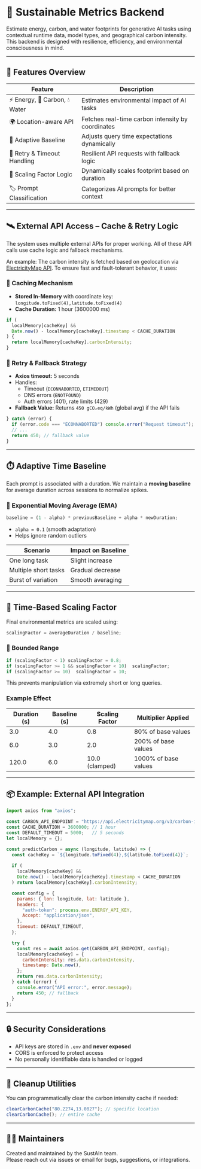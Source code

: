 # 🌱 Sustainable Metrics Backend

Estimate energy, carbon, and water footprints for generative AI tasks using contextual runtime data, model types, and geographical carbon intensity. This backend is designed with resilience, efficiency, and environmental consciousness in mind.

---

## 🧰 Features Overview

| Feature                           | Description                                                                 |
|----------------------------------|-----------------------------------------------------------------------------|
| ⚡ Energy, 💨 Carbon, 💧 Water     | Estimates environmental impact of AI tasks                                 |
| 🌍 Location-aware API            | Fetches real-time carbon intensity by coordinates                          |
| 🧠 Adaptive Baseline             | Adjusts query time expectations dynamically                                |
| 🔄 Retry & Timeout Handling      | Resilient API requests with fallback logic                                 |
| 🧮 Scaling Factor Logic          | Dynamically scales footprint based on duration                             |
| 🏷️ Prompt Classification         | Categorizes AI prompts for better context                                |

---

## 🛰️ External API Access – Cache & Retry Logic

The system uses multiple external APIs for proper working. All of these API calls use cache logic and fallback mechanisms.

An example: The carbon intensity is fetched based on geolocation via [ElectricityMap API](https://www.electricitymap.org/). To ensure fast and fault-tolerant behavior, it uses:

### 🧠 Caching Mechanism

- **Stored In-Memory** with coordinate key: `longitude.toFixed(4),latitude.toFixed(4)`
- **Cache Duration:** 1 hour (3600000 ms)

```js
if (
  localMemory[cacheKey] &&
  Date.now() - localMemory[cacheKey].timestamp < CACHE_DURATION
) {
  return localMemory[cacheKey].carbonIntensity;
}
```

### 🔁 Retry & Fallback Strategy

- **Axios timeout:** 5 seconds
- Handles:
  - Timeout (`ECONNABORTED`, `ETIMEDOUT`)
  - DNS errors (`ENOTFOUND`)
  - Auth errors (401), rate limits (429)
- **Fallback Value:** Returns `450 gCO₂eq/kWh` (global avg) if the API fails

```js
} catch (error) {
  if (error.code === "ECONNABORTED") console.error("Request timeout");
  // ...
  return 450; // fallback value
}
```

---

## ⏱️ Adaptive Time Baseline

Each prompt is associated with a duration. We maintain a **moving baseline** for average duration across sessions to normalize spikes.

### 🔄 Exponential Moving Average (EMA)

```js
baseline = (1 - alpha) * previousBaseline + alpha * newDuration;
```

- `alpha = 0.1` (smooth adaptation)
- Helps ignore random outliers

| Scenario              | Impact on Baseline      |
|-----------------------|-------------------------|
| One long task         | Slight increase         |
| Multiple short tasks  | Gradual decrease        |
| Burst of variation    | Smooth averaging        |

---

## 📏 Time-Based Scaling Factor

Final environmental metrics are scaled using:

```js
scalingFactor = averageDuration / baseline;
```

### 🚦 Bounded Range

```js
if (scalingFactor < 1) scalingFactor = 0.8;
if (scalingFactor >= 1 && scalingFactor < 10)  scalingFactor;
if (scalingFactor >= 10)  scalingFactor = 10;
```

This prevents manipulation via extremely short or long queries.

### Example Effect

| Duration (s) | Baseline (s) | Scaling Factor | Multiplier Applied |
|--------------|---------------|----------------|---------------------|
| 3.0          | 4.0           | 0.8            | 80% of base values  |
| 6.0          | 3.0           | 2.0            | 200% of base values |
| 120.0          | 6.0         | 10.0 (clamped) | 1000% of base values|

---

## 📦 Example: External API Integration

```js
import axios from "axios";

const CARBON_API_ENDPOINT = "https://api.electricitymap.org/v3/carbon-intensity/latest";
const CACHE_DURATION = 3600000; // 1 hour
const DEFAULT_TIMEOUT = 5000;   // 5 seconds
let localMemory = {};

const predictCarbon = async (longitude, latitude) => {
  const cacheKey = `${longitude.toFixed(4)},${latitude.toFixed(4)}`;
  
  if (
    localMemory[cacheKey] &&
    Date.now() - localMemory[cacheKey].timestamp < CACHE_DURATION
  ) return localMemory[cacheKey].carbonIntensity;

  const config = {
    params: { lon: longitude, lat: latitude },
    headers: {
      "auth-token": process.env.ENERGY_API_KEY,
      Accept: "application/json",
    },
    timeout: DEFAULT_TIMEOUT,
  };

  try {
    const res = await axios.get(CARBON_API_ENDPOINT, config);
    localMemory[cacheKey] = {
      carbonIntensity: res.data.carbonIntensity,
      timestamp: Date.now(),
    };
    return res.data.carbonIntensity;
  } catch (error) {
    console.error("API error:", error.message);
    return 450; // fallback
  }
};
```

---

## 🔒 Security Considerations

- API keys are stored in `.env` and **never exposed**
- CORS is enforced to protect access
- No personally identifiable data is handled or logged

---

## 🧼 Cleanup Utilities

You can programmatically clear the carbon intensity cache if needed:

```js
clearCarbonCache("80.2274,13.0827"); // specific location
clearCarbonCache(); // entire cache
```

---

## 🧑‍💻 Maintainers

Created and maintained by the SustAIn team.  
Please reach out via issues or email for bugs, suggestions, or integrations.
